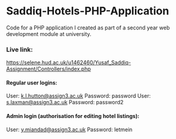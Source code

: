 # Saddiq-Hotels-PHP-Application
Code for a PHP application I created as part of a second year web development module at university.

### Live link: 
https://selene.hud.ac.uk/u1462460/Yusaf_Saddiq-Assignment/Controllers/index.php 

#### Regular user logins:
User: k.l.hutton@assign3.ac.uk
Password: password
User: s.laxman@assign3.ac.uk
Password: password2
#### Admin login (authorisation for editing hotel listings):
User: y.miandad@assign3.ac.uk
Password: letmein
